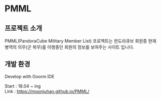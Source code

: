 # PMML
## 프로젝트 소개
PMML(PandoraCube Military Member List) 프로젝트는 판도라큐브 회원중 현재 병역의 의무(군 복무)를 이행중인 회원의 정보를 보여주는 사이트 입니다.
## 개발 환경
Develop with Goorm IDE  

Start : 18.04 ~ ing  
Link : https://moonjuhan.github.io/PMML/


